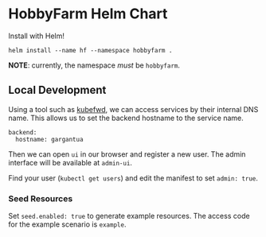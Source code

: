 # HobbyFarm Helm Chart

Install with Helm!

    helm install --name hf --namespace hobbyfarm .

**NOTE**: currently, the namespace _must_ be `hobbyfarm`.


## Local Development

Using a tool such as [kubefwd](https://kubefwd.com/), we can access services by their internal DNS name.
This allows us to set the backend hostname to the service name.

```
backend:
  hostname: gargantua
```

Then we can open `ui` in our browser and register a new user.
The admin interface will be available at `admin-ui`.

Find your user (`kubectl get users`) and edit the manifest to set `admin: true`.


### Seed Resources

Set `seed.enabled: true` to generate example resources.
The access code for the example scenario is `example`.
